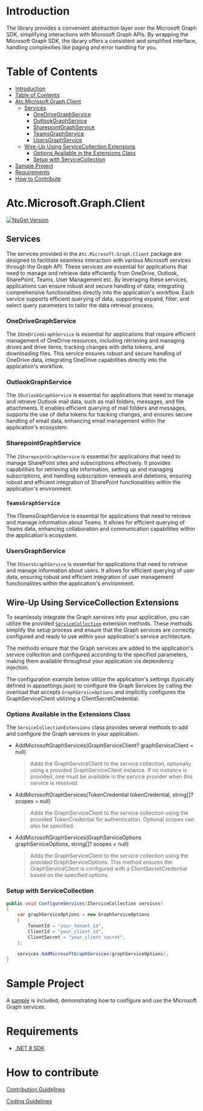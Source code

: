 # Introduction

The library provides a convenient abstraction layer over the Microsoft Graph SDK, simplifying interactions with Microsoft Graph APIs. By wrapping the Microsoft Graph SDK, the library offers a consistent and simplified interface, handling complexities like paging and error handling for you.

# Table of Contents

- [Introduction](#introduction)
- [Table of Contents](#table-of-contents)
- [Atc.Microsoft.Graph.Client](#atcmicrosoftgraphclient)
  - [Services](#services)
    - [OneDriveGraphService](#onedrivegraphservice)
    - [OutlookGraphService](#outlookgraphservice)
    - [SharepointGraphService](#sharepointgraphservice)
    - [TeamsGraphService](#teamsgraphservice)
    - [UsersGraphService](#usersgraphservice)
  - [Wire-Up Using ServiceCollection Extensions](#wire-up-using-servicecollection-extensions)
    - [Options Available in the Extensions Class](#options-available-in-the-extensions-class)
    - [Setup with ServiceCollection](#setup-with-servicecollection)
- [Sample Project](#sample-project)
- [Requirements](#requirements)
- [How to Contribute](#how-to-contribute)

# Atc.Microsoft.Graph.Client

[![NuGet Version](https://img.shields.io/nuget/v/atc.microsoft.graph.client.svg?logo=nuget&style=for-the-badge)](https://www.nuget.org/packages/atc.microsoft.graph.client)

## Services

The services provided in the `Atc.Microsoft.Graph.Client` package are designed to facilitate seamless interaction with various Microsoft services through the Graph API. These services are essential for applications that need to manage and retrieve data efficiently from OneDrive, Outlook, SharePoint, Teams, User Management etc. By leveraging these services, applications can ensure robust and secure handling of data, integrating comprehensive functionalities directly into the application's workflow. Each service supports efficient querying of data, supporting expand, filter, and select query parameters to tailor the data retrieval process.

### OneDriveGraphService

The `IOneDriveGraphService` is essential for applications that require efficient management of OneDrive resources, including retrieving and managing drives and drive items, tracking changes with delta tokens, and downloading files. This service ensures robust and secure handling of OneDrive data, integrating OneDrive capabilities directly into the application's workflow.

### OutlookGraphService

The `IOutlookGraphService` is essential for applications that need to manage and retrieve Outlook mail data, such as mail folders, messages, and file attachments. It enables efficient querying of mail folders and messages, supports the use of delta tokens for tracking changes, and ensures secure handling of email data, enhancing email management within the application's ecosystem.

### SharepointGraphService

The `ISharepointGraphService` is essential for applications that need to manage SharePoint sites and subscriptions effectively. It provides capabilities for retrieving site information, setting up and managing subscriptions, and handling subscription renewals and deletions, ensuring robust and efficient integration of SharePoint functionalities within the application's environment.

### `TeamsGraphService`

The ITeamsGraphService is essential for applications that need to retrieve and manage information about Teams. It allows for efficient querying of Teams data, enhancing collaboration and communication capabilities within the application's ecosystem.

### UsersGraphService

The `IUsersGraphService` is essential for applications that need to retrieve and manage information about users. It allows for efficient querying of user data, ensuring robust and efficient integration of user management functionalities within the application's environment.

## Wire-Up Using ServiceCollection Extensions

To seamlessly integrate the Graph services into your application, you can utilize the provided [`ServiceCollection`](src/Atc.Microsoft.Graph.Client/Extensions/ServiceCollectionExtensions.cs) extension methods. These methods simplify the setup process and ensure that the Graph services are correctly configured and ready to use within your application's service architecture.

The methods ensure that the Graph services are added to the application's service collection and configured according to the specified parameters, making them available throughout your application via dependency injection.

The configuration example below utilize the application's settings (typically defined in appsettings.json) to configure the Graph Services by calling the overload that accepts `GraphServiceOptions` and implicitly configures the GraphServiceClient utilizing a ClientSecretCredential.

### Options Available in the Extensions Class
The `ServiceCollectionExtensions` class provides several methods to add and configure the Graph services in your application:

- AddMicrosoftGraphServices(GraphServiceClient? graphServiceClient = null)
  > Adds the GraphServiceClient to the service collection, optionally using a provided GraphServiceClient instance. If no instance is provided, one must be available in the service provider when this service is resolved.

- AddMicrosoftGraphServices(TokenCredential tokenCredential, string[]? scopes = null)
  > Adds the GraphServiceClient to the service collection using the provided TokenCredential for authentication. Optional scopes can also be specified.

- AddMicrosoftGraphServices(GraphServiceOptions graphServiceOptions, string[]? scopes = null)
  > Adds the GraphServiceClient to the service collection using the provided GraphServiceOptions. This method ensures the GraphServiceClient is configured with a ClientSecretCredential based on the specified options.

### Setup with ServiceCollection

```csharp
public void ConfigureServices(IServiceCollection services)
{
    var graphServiceOptions = new GraphServiceOptions
    {
        TenantId = "your_tenant_id",
        ClientId = "your_client_id",
        ClientSecret = "your_client_secret",
    };

    services.AddMicrosoftGraphServices(graphServiceOptions);
}
```

# Sample Project

A [sample](sample/Atc.Microsoft.Graph.Client.Sample/Program.cs) is included, demonstrating how to configure and use the Microsoft Graph services.

# Requirements

* [.NET 8 SDK](https://dotnet.microsoft.com/en-us/download/dotnet/8.0)

# How to contribute

[Contribution Guidelines](https://atc-net.github.io/introduction/about-atc#how-to-contribute)

[Coding Guidelines](https://atc-net.github.io/introduction/about-atc#coding-guidelines)
